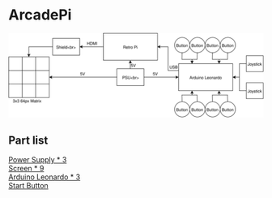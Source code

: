 # ArcadePi

![Image](arcadePi.svg)

## Part list
[Power Supply * 3](https://www.meanwell-web.com/en-gb/ac-dc-single-output-enclosed-power-supply-output-rs--25--5)<br>
[Screen * 9](https://www.adafruit.com/product/3649)<br>
[Arduino Leonardo * 3](https://store.arduino.cc/leonardo)<br>
[Start Button](https://www.adafruit.com/product/1188)<br>
